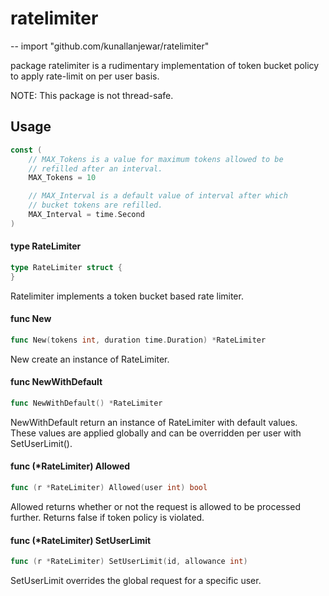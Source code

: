 # ratelimiter
--
    import "github.com/kunallanjewar/ratelimiter"

package ratelimiter is a rudimentary implementation of token bucket policy to
apply rate-limit on per user basis.

NOTE: This package is not thread-safe.

## Usage

```go
const (
	// MAX_Tokens is a value for maximum tokens allowed to be
	// refilled after an interval.
	MAX_Tokens = 10

	// MAX_Interval is a default value of interval after which
	// bucket tokens are refilled.
	MAX_Interval = time.Second
)
```

#### type RateLimiter

```go
type RateLimiter struct {
}
```

Ratelimiter implements a token bucket based rate limiter.

#### func  New

```go
func New(tokens int, duration time.Duration) *RateLimiter
```
New create an instance of RateLimiter.

#### func  NewWithDefault

```go
func NewWithDefault() *RateLimiter
```
NewWithDefault return an instance of RateLimiter with default values. These
values are applied globally and can be overridden per user with SetUserLimit().

#### func (*RateLimiter) Allowed

```go
func (r *RateLimiter) Allowed(user int) bool
```
Allowed returns whether or not the request is allowed to be processed further.
Returns false if token policy is violated.

#### func (*RateLimiter) SetUserLimit

```go
func (r *RateLimiter) SetUserLimit(id, allowance int)
```
SetUserLimit overrides the global request for a specific user.
